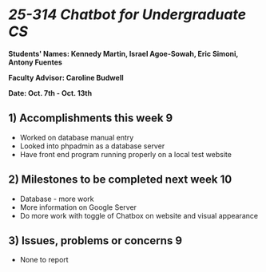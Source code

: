 # *25-314 Chatbot for Undergraduate CS*

**Students' Names: Kennedy Martin, Israel Agoe-Sowah, Eric Simoni, Antony Fuentes**

**Faculty Advisor: Caroline Budwell**

**Date: Oct. 7th - Oct. 13th**

## 1) Accomplishments this week 9
   - Worked on database manual entry
   - Looked into phpadmin as a database server
   - Have front end program running properly on a local test website

## 2) Milestones to be completed next week 10
   - Database - more work
   - More information on Google Server
   - Do more work with toggle of Chatbox on website and visual appearance

## 3) Issues, problems or concerns 9
   - None to report


